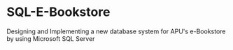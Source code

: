 # SQL-E-Bookstore
Designing and Implementing a new database system for APU's e-Bookstore by using Microsoft SQL Server
